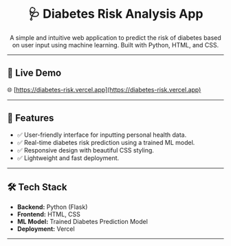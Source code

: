 
<h1 align="center">🩺 Diabetes Risk Analysis App</h1>

<p align="center">
  A simple and intuitive web application to predict the risk of diabetes based on user input using machine learning. Built with Python, HTML, and CSS.
</p>

---

## 🚀 Live Demo

🌐 [https://diabetes-risk.vercel.app](https://diabetes-risk.vercel.app)

---

## 🔧 Features

- ✅ User-friendly interface for inputting personal health data.
- ✅ Real-time diabetes risk prediction using a trained ML model.
- ✅ Responsive design with beautiful CSS styling.
- ✅ Lightweight and fast deployment.

---

## 🛠️ Tech Stack

- **Backend:** Python (Flask)
- **Frontend:** HTML, CSS
- **ML Model:** Trained Diabetes Prediction Model
- **Deployment:** Vercel

---


